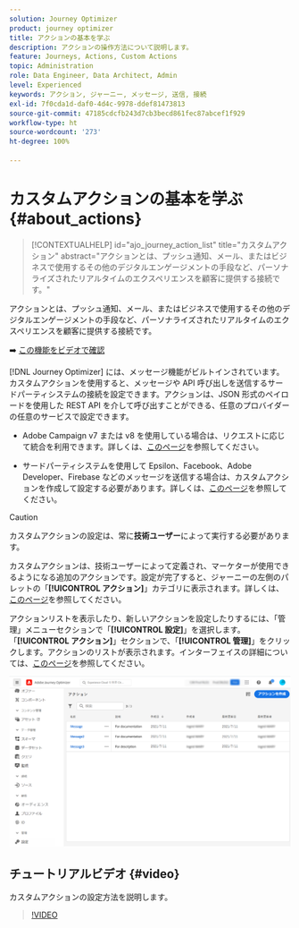 ```yaml
---
solution: Journey Optimizer
product: journey optimizer
title: アクションの基本を学ぶ
description: アクションの操作方法について説明します。
feature: Journeys, Actions, Custom Actions
topic: Administration
role: Data Engineer, Data Architect, Admin
level: Experienced
keywords: アクション, ジャーニー, メッセージ, 送信, 接続
exl-id: 7f0cda1d-daf0-4d4c-9978-ddef81473813
source-git-commit: 47185cdcfb243d7cb3becd861fec87abcef1f929
workflow-type: ht
source-wordcount: '273'
ht-degree: 100%

---
```


# カスタムアクションの基本を学ぶ {#about_actions}

>[!CONTEXTUALHELP]
>id="ajo_journey_action_list"
>title="カスタムアクション"
>abstract="アクションとは、プッシュ通知、メール、またはビジネスで使用するその他のデジタルエンゲージメントの手段など、パーソナライズされたリアルタイムのエクスペリエンスを顧客に提供する接続です。"

アクションとは、プッシュ通知、メール、またはビジネスで使用するその他のデジタルエンゲージメントの手段など、パーソナライズされたリアルタイムのエクスペリエンスを顧客に提供する接続です。


➡️ [この機能をビデオで確認](#video)

[!DNL Journey Optimizer] には、メッセージ機能がビルトインされています。
カスタムアクションを使用すると、メッセージや API 呼び出しを送信するサードパーティシステムの接続を設定できます。アクションは、JSON 形式のペイロードを使用した REST API を介して呼び出すことができる、任意のプロバイダーの任意のサービスで設定できます。

* Adobe Campaign v7 または v8 を使用している場合は、リクエストに応じて統合を利用できます。詳しくは、[このページ](../action/acc-action.md)を参照してください。

* サードパーティシステムを使用して Epsilon、Facebook、Adobe Developer、Firebase などのメッセージを送信する場合は、カスタムアクションを作成して設定する必要があります。詳しくは、[このページ](../action/about-custom-action-configuration.md)を参照してください。

>[!CAUTION]
>
>カスタムアクションの設定は、常に&#x200B;**技術ユーザー**&#x200B;によって実行する必要があります。

カスタムアクションは、技術ユーザーによって定義され、マーケターが使用できるようになる追加のアクションです。設定が完了すると、ジャーニーの左側のパレットの「**[!UICONTROL アクション]**」カテゴリに表示されます。詳しくは、[このページ](../building-journeys/about-journey-activities.md#action-activities)を参照してください。

アクションリストを表示したり、新しいアクションを設定したりするには、「管理」メニューセクションで「**[!UICONTROL 設定]**」を選択します。「**[!UICONTROL アクション]**」セクションで、「**[!UICONTROL 管理]**」をクリックします。アクションのリストが表示されます。インターフェイスの詳細については、[このページ](../start/user-interface.md)を参照してください。

![](assets/custom1.png)

## チュートリアルビデオ {#video}

カスタムアクションの設定方法を説明します。

>[!VIDEO](https://video.tv.adobe.com/v/3430280?quality=12&captions=jpn)
